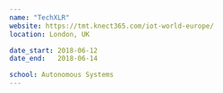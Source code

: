 ```yaml
---
name: "TechXLR"
website: https://tmt.knect365.com/iot-world-europe/
location: London, UK

date_start: 2018-06-12
date_end:   2018-06-14

school: Autonomous Systems
---
```

